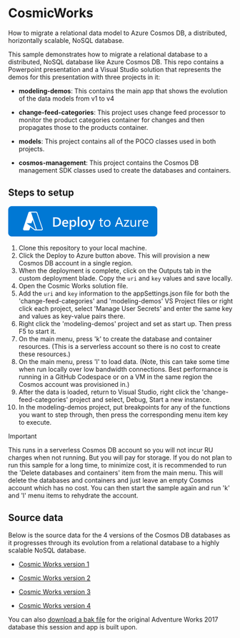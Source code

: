 # CosmicWorks

How to migrate a relational data model to Azure Cosmos DB, a distributed, horizontally scalable, NoSQL database.

This sample demonstrates how to migrate a relational database to a distributed, NoSQL database like Azure Cosmos DB.
This repo contains a Powerpoint presentation and a Visual Studio solution that represents the demos for this presentation with three projects in it:

* **modeling-demos**: This contains the main app that shows the evolution of the data models from v1 to v4

* **change-feed-categories**: This project uses change feed processor to monitor the product categories container for changes and then propagates those to the products container.

* **models**: This project contains all of the POCO classes used in both projects.

* **cosmos-management**: This project contains the Cosmos DB management SDK classes used to create the databases and containers.

## Steps to setup

[![Deploy To Azure](https://raw.githubusercontent.com/Azure/azure-quickstart-templates/master/1-CONTRIBUTION-GUIDE/images/deploytoazure.svg?sanitize=true)](https://portal.azure.com/#create/Microsoft.Template/uri/https%3A%2F%2Fraw.githubusercontent.com%2Fazurecosmosdb%2Fcosmicworks%2Fmaster%2Fazuredeploy.json)

1. Clone this repository to your local machine.
1. Click the Deploy to Azure button above. This will provision a new Cosmos DB account in a single region.
1. When the deployment is complete, click on the Outputs tab in the custom deployment blade. Copy the `uri` and `key` values and save locally.
1. Open the Cosmic Works solution file.
1. Add the `uri` and `key` information to the appSettings.json file for both the 'change-feed-categories' and 'modeling-demos' VS Project files or right click each project, select 'Manage User Secrets' and enter the same key and values as key-value pairs there.
1. Right click the 'modeling-demos' project and set as start up. Then press F5 to start it.
1. On the main menu, press 'k' to create the database and container resources. (This is a serverless account so there is no cost to create these resources.)
1. On the main menu, press 'l' to load data. (Note, this can take some time when run locally over low bandwidth connections. Best performance is running in a GitHub Codespace or on a VM in the same region the Cosmos account was provisioned in.)
1. After the data is loaded, return to Visual Studio, right click the 'change-feed-categories' project and select, Debug, Start a new instance.
1. In the modeling-demos project, put breakpoints for any of the functions you want to step through, then press the corresponding menu item key to execute.

> [!IMPORTANT]
> This runs in a serverless Cosmos DB account so you will not incur RU charges when not running. But you will pay for storage. 
If you do not plan to run this sample for a long time, to minimize cost, it is recommended to run the 'Delete databases and containers' item from the main menu. This will delete the databases and containers and just leave an empty Cosmos account which has no cost. 
You can then start the sample again and run 'k' and  'l' menu items to rehydrate the account.

## Source data

Below is the source data for the 4 versions of the Cosmos DB databases as it progresses through its evolution from a relational database to a highly scalable NoSQL database.


* [Cosmic Works version 1](https://github.com/AzureCosmosDB/CosmicWorks/tree/master/data/database-v1)

* [Cosmic Works version 2](https://github.com/AzureCosmosDB/CosmicWorks/tree/master/data/database-v2)

* [Cosmic Works version 3](https://github.com/AzureCosmosDB/CosmicWorks/tree/master/data/database-v3)

* [Cosmic Works version 4](https://github.com/AzureCosmosDB/CosmicWorks/tree/master/data/database-v4)

You can also [download a bak file](https://github.com/AzureCosmosDB/CosmicWorks/tree/master/data/adventure-works-2017) for the original Adventure Works 2017 database this session and app is built upon.
